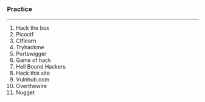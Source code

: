 ### Practice

---

1. Hack the box
2. Picoctf
3. Ctflearn
4. Tryhackme
5. Portswigger
6. Game of hack
7. Hell Bound Hackers
8. Hack this site
9. Vulnhub.com
10. Overthewire
11. Nugget
